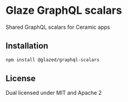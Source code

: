 # Glaze GraphQL scalars

Shared GraphQL scalars for Ceramic apps

## Installation

```sh
npm install @glazed/graphql-scalars
```

## License

Dual licensed under MIT and Apache 2
